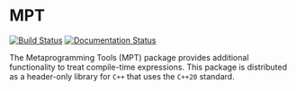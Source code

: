 MPT
===

[![Build Status](https://circleci.com/gh/mramospe/mpt/tree/master.svg?style=svg)](https://circleci.com/gh/mramospe/mpt/tree/master)
[![Documentation Status](https://img.shields.io/badge/documentation-doxygen-blue)](https://mramospe.github.io/mpt)

The Metaprogramming Tools (MPT) package provides additional functionality to treat compile-time expressions.
This package is distributed as a header-only library for `C++` that uses the `C++20` standard.
